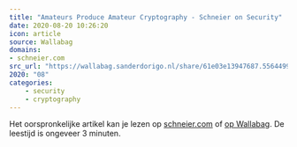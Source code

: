```yaml
---
title: "Amateurs Produce Amateur Cryptography - Schneier on Security"
date: 2020-08-20 10:26:20
icon: article
source: Wallabag
domains:
- schneier.com
src_url: "https://wallabag.sanderdorigo.nl/share/61e03e13947687.55644994"
2020: "08"
categories:
    - security
    - cryptography
---
```

Het oorspronkelijke artikel kan je lezen op [schneier.com](https://www.schneier.com/blog/archives/2015/05/amateurs_produc.html) of [op Wallabag](https://wallabag.sanderdorigo.nl/share/61e03e13947687.55644994). De leestijd is ongeveer 3 minuten.